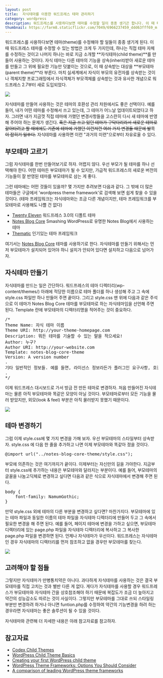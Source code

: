 ```yaml
---
layout: post
title:  자식테마를 이용한 워드프레스 테마 관리하기
category: wordpress
description: 워드프레스를 사용하다보면 테마를 수정할 일이 종종 생기곤 합니다. 이 때 테마를 수정하는 방법에는 어떤 것들이 있을까요? 자식테마(child theme)를 이용하는 건 어떨까요.
thumbnail: https://farm8.staticflickr.com/7049/6966237459_ddd63fff69_m.jpg
---
```


워드프레스를 사용하다보면 테마(theme)를 수정해야 할 일들이 종종 생기게 된다. 이 때 워드프레스 테마를 수정할 수 있는 방법은 크게 두 가지인데, 하나는 직접 테마 자체를 수정하는 것이고 나머지 하나는 바로 지금 소개할 **자식테마(child theme)**를 만들어 사용하는 것이다. 자식 테마는 다른 테마의 기능을 상속(inherit)받아 새로운 테마를 만들고 그 위에 필요한 기능만 덧붙이는 것으로, 이 때 상속받는 대상을 **부모테마(parent theme)**라 부른다. 마치 실세계에서 자식이 부모의 유전자를 상속받는 것이나 객체지향 프로그래밍에서 자식객체가 부모객체를 상속받는 것과 유사한 개념으로 워드프레스 2.7부터 새로 도입되었다.

![](http://farm8.staticflickr.com/7049/6966237459_ddd63fff69.jpg)

자식테마를 만들어 사용하는 것은 테마의 호환성 관리 차원에서도 좋은 선택이다. 예를 들어, 내가 어떤 테마를 수정해서 쓰고 있는데, 그 테마가 어느날 업데이트되었다고 하자. 그러면 내가 지금껏 직접 테마에 가했던 변경사항들을 고스란히 다시 새 테마에 반영해 주어야 하는 문제가 생긴다. <strike>혹은 지금 쓰고 있던 테마가 구닥다리라서 새로운 테마로 갈아타려고 할 때에에도 기존에 테마에 가했던 이런저런 여러 가지 변경들 때문에 발목이 잡히기 일쑤다.</strike> 자식테마를 사용하면 이런 "과거의 미련"으로부터 자유로울 수 있다.

## 부모테마 고르기

그럼 자식테마를 한번 만들어보기로 하자. 어렵지 않다. 우선 부모가 될 테마를 하나 선택해야 한다. 어떤 테마든 부모테마가 될 수 있지만, 가급적 워드프레스의 새로운 버전의 기능들이 잘 반영된 테마를 부모테마로 삼는 게 좋다. 

그런 테마에는 어떤 것들이 있을까? 몇 가지만 추려보면 다음과 같다. 그 밖에 더 많은 테마들은 구글에서  'wordpress theme framework'로 검색해 보면 쉽게 찾을 수 있을 것이다. (테마 프레임워크는 자식테마와는 조금 다른 개념이지만, 테마 프레임워크를 부모테마로 사용해도 나쁠 건 없다)

* [Twenty Eleven](http://theme.wordpress.com/themes/twentyeleven/) 워드프레스 3.0의 디폴트 테마
* [Notes Blog Core](http://wordpress.org/extend/themes/notes-blog-core-theme) Smashing WordPress로 유명한 Notes Blog에서 사용하는 테마
* [Thematic](http://wordpress.org/extend/themes/thematic) 인기있는 테마 프레임워크

여기서는 [Notes Blog Core](http://wordpress.org/extend/themes/notes-blog-core-theme) 테마를 사용하기로 한다. 자식테마를 만들기 위해서는 먼저 부모테마가 설치되어 있어야 하니 설치가 안되어 있다면 설치하고 다음으로 넘어가자.

## 자식테마 만들기

자식테마를 만드는 일은 간단하다. 워드프레스의 테마 디렉터리(wp-content/themes/) 아래에 적당한 이름으로 테마 폴더를 하나 생성해 주고 그 속에 style.css 파일만 하나 만들어 주면 끝이다. 그리고 style.css 맨 위에 다음과 같은 주석으로 이 테마가 Notes Blog Core 테마를 부모테마로 하는 자식테마임을 선언해 주면 된다. Template 란에 부모테마의 디렉터리명을 적어주는 것이 중요하다.

<pre class="prettyprint">
/*
Theme Name: 자식 테마 이름
Theme URI: http://your-theme-homepage.com
Description: 뭐든 테마를 기술할 수 있는 말을 적으세요!
Author: 누구?
Author URI: http://your-website.com
Template: notes-blog-core-theme
Version: A version number
.
기타 일반적인 정보들. 예를 들면, 라이선스 정보라든가 플러그인 요구사항, 호환성 정보, 기타 사용자들과 나누고픈 내용들
.
*/
</pre>

이제 워드프레스 대시보드로 가서 방금 전 만든 테마로 변경하자. 처음 만들어진 자식테마는 물론 아직 부모테마와 똑같은 모양이 아닐 것이다. 부모테마로부터 모든 기능을 물러 받았지만, 외모(look & feel) 부분은 아직 물러받지 못했기 때문이다. 

![](http://farm8.staticflickr.com/7193/6966237287_e2e74c6905_z.jpg)


## 테마 변경하기

그럼 이제 style.css에 몇 가지 변경을 가해 보자. 우선 부모테마의 스타일부터 상속받자. style.css 에 다음 한 줄을 추가하고 나면 이제 부모테마와 똑같아 졌을 것이다.

<pre class="prettyprint">
@import url("../notes-blog-core-theme/style.css");
</pre>

부모에 의존하는 것은 여기까지가 끝이다. 이제부터는 자신만의 길을 가야한다. 지금부터 style.css에 추가하는 내용은 부모테마와 달라지는 부분이다. 예를 들어, 부모테마의 글꼴을 나눔고딕체로 변경하고 싶다면 다음과 같은 식으로 자식테마에서 변경해 주면 된다.

<pre class="prettyprint">
body {
	font-family: NamumGothic;
}
</pre>

만약 style.css 외에 테마의 다른 부분을 변경하고 싶다면? 마찬가지다. 부모테마에 있는 테마 파일과 동일한 이름의 테마 파일을 자식테마 디렉터리에 만들어 두고 그 속에서 필요한 변경을 해 주면 된다. 예를 들어, 페이지 테마에 변경을 가하고 싶으면, 부모테마 디렉터리에 있는 page.php 파일을 자식테마 디렉터리에 복사하고 그 복사한 page.php 파일을 변경하면 된다. 언제나 자식테마가 우선이다. 워드프레스는 자식테마인 경우 자식테마의 디렉터리를 먼저 참조하고 없을 경우만 부모테마를 찾는다.

![](http://farm8.staticflickr.com/7046/6966237383_534c87d570_z.jpg)

## 고려해야 할 점들

그렇지만 자식테마가 만병통치약은 아니다. 과다하게 자식테마를 사용하는 것은 결국 부모테마를 직접 고치는 것과 별반 다른 게 없다. 게다가 자식테마를 사용할 경우 워드프레스가 부모테마와 자식테마 간을 상호참조해야 하기 때문에 복잡도가 조금 더 높아지고 약간의 성능감소도 따르는 것이 사실이다. 그렇지만 부모테마를 그대로 쓰되 스타일링 부분만 변경하려 하거나 아니면 funtion.php를 수정하여 약간의 기능변경을 하려 하는 경우라면 자식테마는 좋은 솔루션이 될 수 있을 것이다.

자식테마와 관련해 더 자세한 내용은 아래 참고자료를 참고하자.

## 참고자료

* [Codex Child Themes](http://codex.wordpress.org/Child_Themes)
* [WordPress Child Theme Basics](http://themeshaper.com/2009/04/17/wordpress-child-theme-basics/)
* [Creating your first WordPress child theme](http://www.webdesignerdepot.com/2011/12/creating-your-first-wordpress-child-theme/)
* [WordPress Theme Frameworks: Options You Should Consider](http://sixrevisions.com/wordpress/wordpress-theme-frameworks-options-you-should-consider/)
* [A comparison of leading WordPress theme frameworks](http://www.webdesignerdepot.com/2011/10/a-comparison-of-leading-wordpress-theme-frameworks/)

